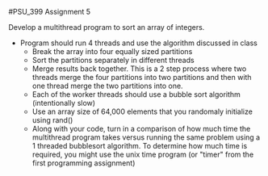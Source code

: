 #PSU_399 Assignment 5

Develop a multithread program to sort an array of integers.

- Program should run 4 threads and use the algorithm discussed in class
  - Break the array into four equally sized partitions
  - Sort the partitions separately in different threads
  - Merge results back together. This is a 2 step process where two threads
    merge the four partitions into two partitions and then with one thread 
    merge the two partitions into one.
  - Each of the worker threads should use a bubble sort algorithm
    (intentionally slow)
  - Use an array size of 64,000 elements that you randomaly initialize using rand()
  - Along with your code, turn in a comparison of how much time the multithread
    program takes versus running the same problem using a 1 threaded bubblesort 
    algorithm. To determine how much time is required, you might use the unix time 
    program (or "timer" from the first programming assignment)

